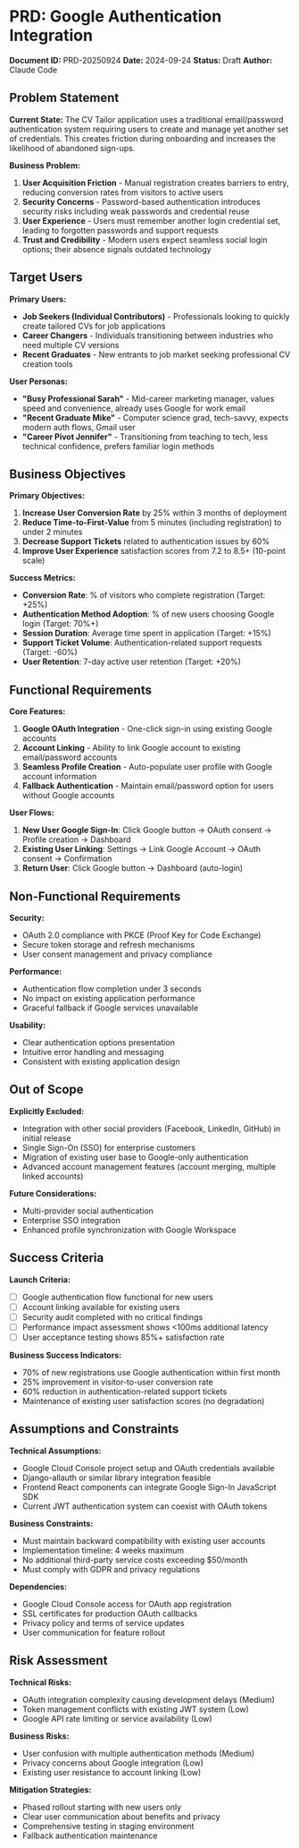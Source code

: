 # PRD: Google Authentication Integration

**Document ID:** PRD-20250924
**Date:** 2024-09-24
**Status:** Draft
**Author:** Claude Code

## Problem Statement

**Current State:** The CV Tailor application uses a traditional email/password authentication system requiring users to create and manage yet another set of credentials. This creates friction during onboarding and increases the likelihood of abandoned sign-ups.

**Business Problem:**
1. **User Acquisition Friction** - Manual registration creates barriers to entry, reducing conversion rates from visitors to active users
2. **Security Concerns** - Password-based authentication introduces security risks including weak passwords and credential reuse
3. **User Experience** - Users must remember another login credential set, leading to forgotten passwords and support requests
4. **Trust and Credibility** - Modern users expect seamless social login options; their absence signals outdated technology

## Target Users

**Primary Users:**
- **Job Seekers (Individual Contributors)** - Professionals looking to quickly create tailored CVs for job applications
- **Career Changers** - Individuals transitioning between industries who need multiple CV versions
- **Recent Graduates** - New entrants to job market seeking professional CV creation tools

**User Personas:**
- **"Busy Professional Sarah"** - Mid-career marketing manager, values speed and convenience, already uses Google for work email
- **"Recent Graduate Mike"** - Computer science grad, tech-savvy, expects modern auth flows, Gmail user
- **"Career Pivot Jennifer"** - Transitioning from teaching to tech, less technical confidence, prefers familiar login methods

## Business Objectives

**Primary Objectives:**
1. **Increase User Conversion Rate** by 25% within 3 months of deployment
2. **Reduce Time-to-First-Value** from 5 minutes (including registration) to under 2 minutes
3. **Decrease Support Tickets** related to authentication issues by 60%
4. **Improve User Experience** satisfaction scores from 7.2 to 8.5+ (10-point scale)

**Success Metrics:**
- **Conversion Rate**: % of visitors who complete registration (Target: +25%)
- **Authentication Method Adoption**: % of new users choosing Google login (Target: 70%+)
- **Session Duration**: Average time spent in application (Target: +15%)
- **Support Ticket Volume**: Authentication-related support requests (Target: -60%)
- **User Retention**: 7-day active user retention (Target: +20%)

## Functional Requirements

**Core Features:**
1. **Google OAuth Integration** - One-click sign-in using existing Google accounts
2. **Account Linking** - Ability to link Google account to existing email/password accounts
3. **Seamless Profile Creation** - Auto-populate user profile with Google account information
4. **Fallback Authentication** - Maintain email/password option for users without Google accounts

**User Flows:**
1. **New User Google Sign-In**: Click Google button → OAuth consent → Profile creation → Dashboard
2. **Existing User Linking**: Settings → Link Google Account → OAuth consent → Confirmation
3. **Return User**: Click Google button → Dashboard (auto-login)

## Non-Functional Requirements

**Security:**
- OAuth 2.0 compliance with PKCE (Proof Key for Code Exchange)
- Secure token storage and refresh mechanisms
- User consent management and privacy compliance

**Performance:**
- Authentication flow completion under 3 seconds
- No impact on existing application performance
- Graceful fallback if Google services unavailable

**Usability:**
- Clear authentication options presentation
- Intuitive error handling and messaging
- Consistent with existing application design

## Out of Scope

**Explicitly Excluded:**
- Integration with other social providers (Facebook, LinkedIn, GitHub) in initial release
- Single Sign-On (SSO) for enterprise customers
- Migration of existing user base to Google-only authentication
- Advanced account management features (account merging, multiple linked accounts)

**Future Considerations:**
- Multi-provider social authentication
- Enterprise SSO integration
- Enhanced profile synchronization with Google Workspace

## Success Criteria

**Launch Criteria:**
- [ ] Google authentication flow functional for new users
- [ ] Account linking available for existing users
- [ ] Security audit completed with no critical findings
- [ ] Performance impact assessment shows <100ms additional latency
- [ ] User acceptance testing shows 85%+ satisfaction rate

**Business Success Indicators:**
- 70% of new registrations use Google authentication within first month
- 25% improvement in visitor-to-user conversion rate
- 60% reduction in authentication-related support tickets
- Maintenance of existing user satisfaction scores (no degradation)

## Assumptions and Constraints

**Technical Assumptions:**
- Google Cloud Console project setup and OAuth credentials available
- Django-allauth or similar library integration feasible
- Frontend React components can integrate Google Sign-In JavaScript SDK
- Current JWT authentication system can coexist with OAuth tokens

**Business Constraints:**
- Must maintain backward compatibility with existing user accounts
- Implementation timeline: 4 weeks maximum
- No additional third-party service costs exceeding $50/month
- Must comply with GDPR and privacy regulations

**Dependencies:**
- Google Cloud Console access for OAuth app registration
- SSL certificates for production OAuth callbacks
- Privacy policy and terms of service updates
- User communication for feature rollout

## Risk Assessment

**Technical Risks:**
- OAuth integration complexity causing development delays (Medium)
- Token management conflicts with existing JWT system (Low)
- Google API rate limiting or service availability (Low)

**Business Risks:**
- User confusion with multiple authentication methods (Medium)
- Privacy concerns about Google integration (Low)
- Existing user resistance to account linking (Low)

**Mitigation Strategies:**
- Phased rollout starting with new users only
- Clear user communication about benefits and privacy
- Comprehensive testing in staging environment
- Fallback authentication maintenance
